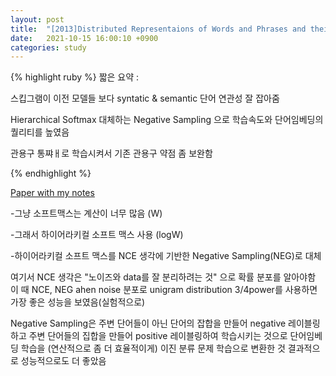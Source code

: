 ```yaml
---
layout: post
title:  "[2013]Distributed Representaions of Words and Phrases and their Compositionality"
date:   2021-10-15 16:00:10 +0900
categories: study
---
```





{% highlight ruby %}
짧은 요약 :

스킵그램이 이전 모델들 보다 syntatic & semantic 단어 연관성 잘 잡아줌

Hierarchical Softmax 대체하는 Negative Sampling 으로 학습속도와 단어임베딩의 퀄리티를 높였음

관용구 통쨔ㅐ로 학습시켜서 기존 관용구 약점 좀 보완함

{% endhighlight %}


[Paper with my notes](https://drive.google.com/drive/folders/1DZn7lY8wZPNmCAf2GcGmBFGy_ls7o7NK?usp=sharing)


-그냥 소프트맥스는 계산이 너무 많음 (W) 

-그래서 하이어라키컬 소프트 맥스 사용 (logW)

-하이어라키컬 소프트 맥스를 NCE 생각에 기반한 Negative Sampling(NEG)로 대체

여기서 NCE 생각은 "노이즈와 data를 잘 분리하려는 것" 으로 확률 분포를 알아야함
이 때 NCE, NEG ahen noise 분포로 unigram distribution 3/4power를 사용하면 가장 좋은 성능을 보였음(실험적으로)

Negative Sampling은 주변 단어들이 아닌 단어의 잡합을 만들어 negative 레이블링 하고 주변 단어들의 집합을 만들어 positive 레이블링하여 학습시키는 것으로
단어임베딩 학습을 (연산적으로 좀 더 효율적이게) 이진 분류 문제 학습으로 변환한 것
결과적으로 성능적으로도 더 좋았음

